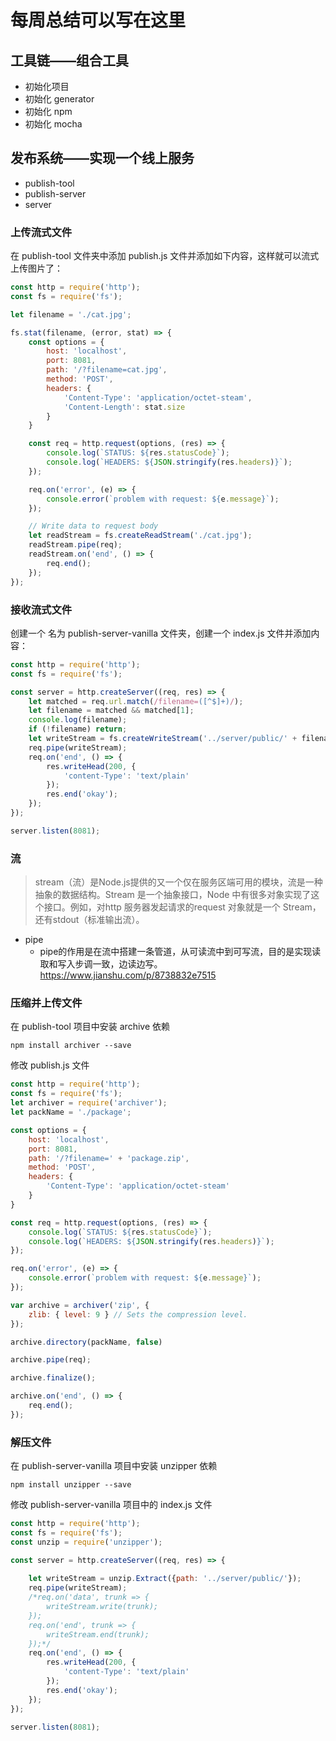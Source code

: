# 每周总结可以写在这里

## 工具链——组合工具

- 初始化项目
- 初始化 generator
- 初始化 npm
- 初始化 mocha


## 发布系统——实现一个线上服务
* publish-tool
* publish-server
* server


### 上传流式文件

在 publish-tool 文件夹中添加 publish.js 文件并添加如下内容，这样就可以流式上传图片了：

```javascript
const http = require('http');
const fs = require('fs');

let filename = './cat.jpg';

fs.stat(filename, (error, stat) => {
    const options = {
        host: 'localhost',
        port: 8081,
        path: '/?filename=cat.jpg',
        method: 'POST',
        headers: {
            'Content-Type': 'application/octet-steam',
            'Content-Length': stat.size
        }
    }

    const req = http.request(options, (res) => {
        console.log(`STATUS: ${res.statusCode}`);
        console.log(`HEADERS: ${JSON.stringify(res.headers)}`);
    });

    req.on('error', (e) => {
        console.error(`problem with request: ${e.message}`);
    });

    // Write data to request body
    let readStream = fs.createReadStream('./cat.jpg');
    readStream.pipe(req);
    readStream.on('end', () => {
        req.end();
    });
});
```



### 接收流式文件

创建一个 名为 publish-server-vanilla 文件夹，创建一个 index.js 文件并添加内容：

```javascript
const http = require('http');
const fs = require('fs');

const server = http.createServer((req, res) => {
    let matched = req.url.match(/filename=([^$]+)/);
    let filename = matched && matched[1];
    console.log(filename);
    if (!filename) return;
    let writeStream = fs.createWriteStream('../server/public/' + filename);
    req.pipe(writeStream);
    req.on('end', () => {
        res.writeHead(200, {
            'content-Type': 'text/plain'
        });
        res.end('okay');
    });
});

server.listen(8081);
```

### 流
> stream（流）是Node.js提供的又一个仅在服务区端可用的模块，流是一种抽象的数据结构。Stream 是一个抽象接口，Node 中有很多对象实现了这个接口。例如，对http 服务器发起请求的request 对象就是一个 Stream，还有stdout（标准输出流）。

* pipe
  * pipe的作用是在流中搭建一条管道，从可读流中到可写流，目的是实现读取和写入步调一致，边读边写。
https://www.jianshu.com/p/8738832e7515

### 压缩并上传文件

在 publish-tool 项目中安装 archive 依赖

```
npm install archiver --save
```

修改 publish.js 文件

```javascript
const http = require('http');
const fs = require('fs');
let archiver = require('archiver');
let packName = './package';

const options = {
    host: 'localhost',
    port: 8081,
    path: '/?filename=' + 'package.zip',
    method: 'POST',
    headers: {
        'Content-Type': 'application/octet-steam'
    }
}

const req = http.request(options, (res) => {
    console.log(`STATUS: ${res.statusCode}`);
    console.log(`HEADERS: ${JSON.stringify(res.headers)}`);
});

req.on('error', (e) => {
    console.error(`problem with request: ${e.message}`);
});

var archive = archiver('zip', {
    zlib: { level: 9 } // Sets the compression level.
});

archive.directory(packName, false)

archive.pipe(req);

archive.finalize();

archive.on('end', () => {
    req.end();
});
```



### 解压文件

在 publish-server-vanilla 项目中安装 unzipper 依赖

```
npm install unzipper --save
```

修改 publish-server-vanilla 项目中的 index.js 文件

```javascript
const http = require('http');
const fs = require('fs');
const unzip = require('unzipper');

const server = http.createServer((req, res) => {
    
    let writeStream = unzip.Extract({path: '../server/public/'});
    req.pipe(writeStream);
    /*req.on('data', trunk => {
        writeStream.write(trunk);
    });
    req.on('end', trunk => {
        writeStream.end(trunk);
    });*/
    req.on('end', () => {
        res.writeHead(200, {
            'content-Type': 'text/plain'
        });
        res.end('okay');
    });
});

server.listen(8081);
```

